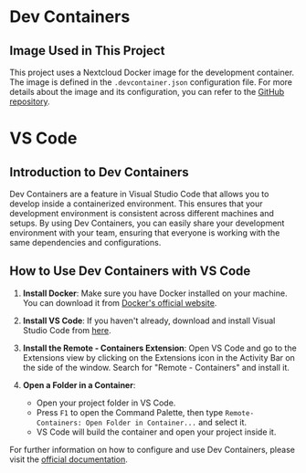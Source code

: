 # Dev Containers

## Image Used in This Project

This project uses a Nextcloud Docker image for the development container. The image is defined in the `.devcontainer.json` configuration file. For more details about the image and its configuration, you can refer to the [GitHub repository](https://github.com/juliusknorr/nextcloud-dev).

# VS Code

## Introduction to Dev Containers

Dev Containers are a feature in Visual Studio Code that allows you to develop inside a containerized environment. This ensures that your development environment is consistent across different machines and setups. By using Dev Containers, you can easily share your development environment with your team, ensuring that everyone is working with the same dependencies and configurations.

## How to Use Dev Containers with VS Code

1. **Install Docker**: Make sure you have Docker installed on your machine. You can download it from [Docker's official website](https://www.docker.com/products/docker-desktop).

2. **Install VS Code**: If you haven't already, download and install Visual Studio Code from [here](https://code.visualstudio.com/).

3. **Install the Remote - Containers Extension**: Open VS Code and go to the Extensions view by clicking on the Extensions icon in the Activity Bar on the side of the window. Search for "Remote - Containers" and install it.

4. **Open a Folder in a Container**:
    - Open your project folder in VS Code.
    - Press `F1` to open the Command Palette, then type `Remote-Containers: Open Folder in Container...` and select it.
    - VS Code will build the container and open your project inside it.


For further information on how to configure and use Dev Containers, please visit the [official documentation](https://code.visualstudio.com/docs/remote/containers).
